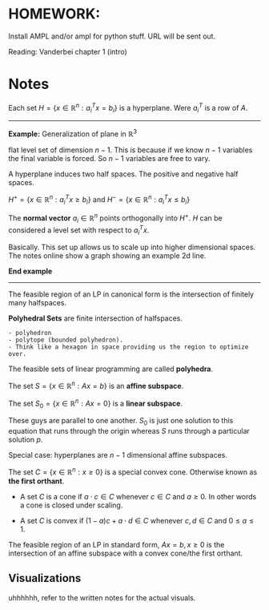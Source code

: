 # HOMEWORK:

Install AMPL and/or ampl for python stuff. URL will be sent out. 

Reading: Vanderbei chapter 1 (intro)

# Notes

Each set $H = \{ x \in \mathbb{R}^n: a_i^Tx=b_i \}$ is a hyperplane. Were $a_i^T$ is a row of $A$. 

---

**Example:** Generalization of plane in $\mathbb{R}^3$

flat level set of dimension $n-1$. This is because if we know $n-1$ variables the final variable is forced. So $n-1$ variables are free to vary. 

A hyperplane induces two half spaces. The positive and negative half spaces. 

$H^+ = \{x \in \mathbb{R}^n: a_i^T x \geq b_i\}$ and $H^- = \{x \in \mathbb{R}^n: a_i^T x \leq b_i\}$ 

The **normal vector** $a_i \in \mathbb{R}^n$ points orthogonally into $H^+$. $H$ can be considered a level set with respect to $a_i^Tx$. 

Basically. This set up allows us to scale up into higher dimensional spaces. The notes online show a graph showing an example 2d line. 

**End example**

---

The feasible region of an LP in canonical form is the intersection of finitely many halfspaces.

**Polyhedral Sets** are finite intersection of halfspaces.

	- polyhedron 
	- polytope (bounded polyhedron). 
	- Think like a hexagon in space providing us the region to optimize over. 

The feasible sets of linear programming are called **polyhedra**. 

The set $S = \{ x \in \mathbb{R}^n: Ax=b \}$ is an **affine subspace**. 

The set $S_0 = \{ x \in \mathbb{R}^n: Ax=0 \}$ is a **linear subspace**. 

These guys are parallel to one another. $S_0$ is just one solution to this equation that runs through the origin whereas $S$ runs through a particular solution $p$. 

Special case: hyperplanes are $n-1$ dimensional affine subspaces. 

The set $C = \{ x \in \mathbb{R}^n: x \geq 0 \}$ is a special convex cone. Otherwise known as **the first orthant**.

- A set $C$ is a cone if $a \cdot c \in C$ whenever $c \in C$ and $a \geq 0$. In other words a cone is closed under scaling. 

- A set $C$ is convex if $(1-a)c + a\cdot d \in C$ whenever $c,d \in C$ and $0 \leq a \leq 1$.

The feasible region of an LP in standard form, $Ax=b, x \geq 0$ is the intersection of an affine subspace with a convex cone/the first orthant. 

## Visualizations

uhhhhhh, refer to the written notes for the actual visuals. 

